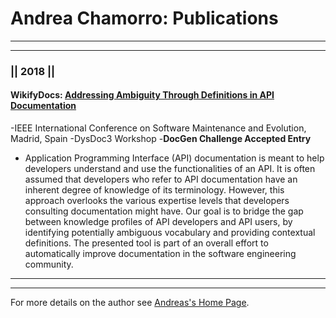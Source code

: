 # Andrea Chamorro: Publications

----
****


### ||  2018  ||

#### WikifyDocs: [Addressing Ambiguity Through Definitions in API Documentation](https://drive.google.com/file/d/1oDjmzWjjGVzaJ3cu7MyzKrwxKJr-Ne88/view?usp=sharing)
 -IEEE International Conference on Software Maintenance and Evolution, Madrid, Spain
 -DysDoc3 Workshop
 -**DocGen Challenge Accepted Entry**
- Application Programming Interface (API) documentation is meant to help developers understand and use the functionalities of an API. It is often assumed that developers who refer to API documentation have an inherent degree of knowledge of its terminology. However, this approach overlooks the various expertise levels that developers consulting documentation might have. Our goal is to bridge the gap between knowledge profiles of API developers and API users, by identifying potentially ambiguous vocabulary and providing contextual definitions. The presented tool is part of an overall effort to automatically improve documentation in the software engineering community.



----
*****


For more details on the author see [Andreas's Home Page](https://achamorr.github.io/eportfolio/).


